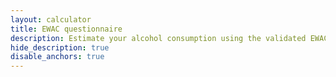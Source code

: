 ```yaml
---
layout: calculator
title: EWAC questionnaire 
description: Estimate your alcohol consumption using the validated EWAC tool <span class="badge badge-warning">experimental</span>
hide_description: true
disable_anchors: true
---
```



<div class="container">
    <div class="row">
        <main class="col-12 layout-page__main">
            <!--  <section class="mobile-toc border mb-3 p-3 d-md-none">
                  <div class="d-flex align-items-center">
                      <h2 class="mb-0">Table of Contents</h2>

                      <button
                              class="js-only ml-2 toggle-toc"
                              aria-controls="mobileTOC"
                              aria-label="Toggle table of contents"
                              aria-expanded="true"
                      >
                          <span aria-hidden="true" data-role="toggle">Hide</span>
                      </button>
                  </div>


                  <ul id="mobileTOC" class="js-toc mb-0 mt-2">
                      <li><a href="#how-often-do-you-have-a-drink-containing-alcohol">How often do you have a drink
                          containing alcohol?</a></li>
                      <li><a href="#how-many-units-of-alcohol-do-you-have-on-a-typical-day-when-you-are-drinking">How many
                          units of alcohol do you have on a typical day when you are drinking?</a></li>
                      <li><a href="#how-often-have-you-had-6-or-more-units-on-a-single-occasion-in-the-last-year">How
                          often have you had 6 or more units on a single occasion in the last year?</a>
                          <ul>
                              <li><a href="#results-header">Your results</a></li>
                          </ul>
                      </li>
                  </ul>


              </section>-->

            <section class="scope-markdown questionary_scope">
                <div class="screen1">
                    <p class="lead">To estimate your weekly alcohol consumption, please
                        answer these
                        three questions about the alcohol you have drunk <strong>in the
                            last six months</strong>.
                    </p>
                    <div class="btn-start btn-group mr-2" role="group">
                        <button type="button" class="btn btn-primary">Start</button>
                    </div>
                    <p class="lead notice"><strong>PLEASE NOTE:</strong> All responses to
                        the EWAC questionnaire are
                        anonymous and contain no personal data. No session data is stored
                        and form responses and results
                        are cleared on form reset or close of browser window.</p>
                </div>
                <div class="questionnaire_steps">
                    <div class="questionnaire_step_navigation">
                        <div class="progress_bar"></div>
                        <div class="btn-group mr-2 btn-group-prev" role="group">
                            <button type="button" class="btn btn-secondary">Previous
                            </button>
                        </div>
                    </div>
                    <div class="questionnaire_step questionnaire_step1">

                        <h2 id="how-often-do-you-have-a-drink-containing-alcohol">How
                            often do you have a
                            drink
                            containing
                            alcohol?</h2>

                        <div id="audit1" class="btn-toolbar" role="toolbar"
                             aria-label="AUDIT-1">
                            <div class="btn-group mr-2" role="group" aria-label="Never">
                                <button type="button" class="btn btn-secondary"
                                        data-value="0" data-gram="0"
                                        data-score="0">Never
                                </button>
                            </div>
                            <div class="btn-group mr-2" role="group" aria-label="Monthly">
                                <button type="button" class="btn btn-secondary"
                                        data-value="0.182514395"
                                        data-gram="0.1825144" data-score="1">
                                    Monthly
                                    or less
                                </button>
                            </div>
                            <div class="btn-group mr-2" role="group"
                                 aria-label="2-4 per month">
                                <button type="button" class="btn btn-secondary"
                                        data-value="0.562226488"
                                        data-gram="0.5622265" data-score="2">2 to
                                    4 times<br/>per month
                                </button>
                            </div>
                            <div class="btn-group mr-2" role="group"
                                 aria-label="2-3 per week">
                                <button type="button" class="btn btn-secondary"
                                        data-value="1.613992322"
                                        data-gram="1.6139923" data-score="3">2 to
                                    3 times<br/>per week
                                </button>
                            </div>
                            <div class="btn-group mr-2" role="group"
                                 aria-label="4-5 per week">
                                <button type="button" class="btn btn-secondary"
                                        data-value="3.325278311"
                                        data-gram="3.3252783" data-score="4">4
                                    to 5 times<br/>per week
                                </button>
                            </div>
                            <div class="btn-group mr-2" role="group"
                                 aria-label="6+ per week">
                                <button type="button" class="btn btn-secondary"
                                        data-value="5.179923225"
                                        data-gram="5.1799232" data-score="4">6
                                    or more times<br/>per week
                                </button>
                            </div>
                        </div>
                    </div>
                    <div class="questionnaire_step questionnaire_step2">

                        <h2 id="how-many-units-of-alcohol-do-you-have-on-a-typical-day-when-you-are-drinking">
                            How many
                            units of
                            alcohol do you have on a typical day when you are
                            drinking?</h2>

                        <div id="audit2" class="btn-toolbar" role="toolbar"
                             aria-label="AUDIT-2">
                            <div class="btn-group mr-2" role="group">
                                <button type="button" class="btn btn-secondary"
                                        data-value="0.046487524"
                                        data-gram="19.376" data-score="0">1 to
                                    2
                                </button>
                            </div>
                            <div class="btn-group mr-2" role="group">
                                <button type="button" class="btn btn-secondary"
                                        data-value="0.083339731"
                                        data-gram="34.736" data-score="1">3 to
                                    4
                                </button>
                            </div>
                            <div class="btn-group mr-2" role="group">
                                <button type="button" class="btn btn-secondary"
                                        data-value="0.112130518"
                                        data-gram="46.736" data-score="2">5 to
                                    6
                                </button>
                            </div>
                            <div class="btn-group mr-2" role="group">
                                <button type="button" class="btn btn-secondary"
                                        data-value="0.132264875"
                                        data-gram="55.128" data-score="3">7 to
                                    9
                                </button>
                            </div>
                            <div class="btn-group mr-2" role="group">
                                <button type="button" class="btn btn-secondary"
                                        data-value="0.185604607"
                                        data-gram="77.36" data-score="4">10 to
                                    12
                                </button>
                            </div>
                            <div class="btn-group mr-2" role="group">
                                <button type="button" class="btn btn-secondary"
                                        data-value="0.186660269"
                                        data-gram="77.8" data-score="4">13 to
                                    15
                                </button>
                            </div>
                            <div class="btn-group mr-2" role="group">
                                <button type="button" class="btn btn-secondary"
                                        data-value="0.342264875"
                                        data-gram="142.656" data-score="4">16 or
                                    more
                                </button>
                            </div>
                        </div>
                        <div class="img_wrap_main d-flex align-content-center flex-wrap">
                            <p>These drinks represent one unit of alcohol:</p>
                            <div class="img_units_container">
                                <div class="img_wrap">
                                    <span class="img_holder">
                                    <img src="../assets/img/halfpintbeer.svg" alt="">
                                        </span>
                                    <span>Half pint of 'regular' beer, lager or cider(<6%)</span>
                                </div>
                                <div class="img_wrap">
                                    <span class="img_holder">
                                    <img src="../assets/img/Halfglasswine.svg" alt="">
                                    </span>
                                    <span>Half a medium glass of wine (88ml)</span>
                                </div>
                                <div class="img_wrap">
                                    <span class="img_holder">
                                    <img src="../assets/img/Spirits.svg" alt="">
                                    </span>
                                    <span>1 single measure of</span>
                                </div>
                                <div class="img_wrap">
                                    <span class="img_holder">
                                    <img src="../assets/img/Sherry.svg" alt="">
                                    </span>
                                    <span>1 small glass of sherry</span>
                                </div>
                                <div class="img_wrap">
                                    <span class="img_holder">
                                    <img src="../assets/img/Aperitifs.svg" alt="">
                                    </span>
                                    <span>1 single measure of aperitifs</span>
                                </div>
                            </div>
                            <p>Each of these drinks is more than one unit of alcohol:</p>
                            <div class="img_units_container">
                                <div class="img_wrap">
                                    <span class="img_holder">
                                    <img src="../assets/img/Pintregularlager.svg" alt="">
                                    </span>
                                    <span>Pint of 'regular' beer, lager or cider(<6%)</span>
                                </div>
                                <div class="img_wrap">
                                    <span class="img_holder">
                                    <img src="../assets/img/Pintstronglager.svg" alt="">
                                    </span>
                                    <span>Pint of 'strong' or 'premium' beer, lager or cider(6%)</span>
                                </div>
                                <div class="img_wrap">
                                    <span class="img_holder">
                                    <img src="../assets/img/Alcopop.svg" alt="">
                                    </span>
                                    <span>Alcopop or 275ml bottle or regular lager</span>
                                </div>
                                <div class="img_wrap">
                                    <span class="img_holder">
                                    <img src="../assets/img/Regularcanlager.svg" alt="">
                                    </span>
                                    <span>440ml can of 'regular' lager or cider</span>
                                </div>
                                <div class="img_wrap">
                                    <span class="img_holder">
                                    <img src="../assets/img/Superstrengthlager.svg"
                                         alt="">
                                    </span>
                                    <span>440ml can of 'super strength' lager or cider (6%)</span>
                                </div>
                                <div class="img_wrap">
                                    <span class="img_holder">
                                    <img src="../assets/img/Fullglasswine.svg" alt="">
                                    </span>
                                    <span>250ml glass of wine</span>
                                </div>
                                <div class="img_wrap">
                                    <span class="img_holder">
                                    <img src="../assets/img/Winebottle.svg" alt="">
                                    </span>
                                    <span>75cl bottle of wine (12%)</span>
                                </div>
                            </div>

                        </div>
                    </div>
                    <div class="questionnaire_step questionnaire_step3">

                        <h2 id="how-often-have-you-had-6-or-more-units-on-a-single-occasion-in-the-last-year">
                            How often
                            have you
                            had 6 or more units on a single occasion in the last
                            year?</h2>

                        <div id="audit3" class="btn-toolbar" role="toolbar"
                             aria-label="AUDIT-3">
                            <div class="btn-group mr-2" role="group">
                                <button type="button" class="btn btn-secondary"
                                        data-value="0.542456814"
                                        data-gram="4.339591" data-score="0">
                                    Never
                                </button>
                            </div>
                            <div class="btn-group mr-2" role="group">
                                <button type="button" class="btn btn-secondary"
                                        data-value="1.875489443"
                                        data-gram="15.003914" data-score="1">Less
                                    than monthly
                                </button>
                            </div>
                            <div class="btn-group mr-2" role="group">
                                <button type="button" class="btn btn-secondary"
                                        data-value="3.656180422"
                                        data-gram="29.249415" data-score="2">
                                    Monthly
                                </button>
                            </div>
                            <div class="btn-group mr-2" role="group">
                                <button type="button" class="btn btn-secondary"
                                        data-value="7.804548944"
                                        data-gram="62.43639155" data-score="3">
                                    Weekly
                                </button>
                            </div>
                            <div class="btn-group mr-2" role="group">
                                <button type="button" class="btn btn-secondary"
                                        data-value="32.26648752"
                                        data-gram="258.132163" data-score="4">
                                    Daily or almost daily
                                </button>
                            </div>
                        </div>
                        <div class="img_wrap_main d-flex align-content-center flex-wrap">
                            <p>These drinks represent one unit of alcohol:</p>
                            <div class="img_units_container">
                                <div class="img_wrap">
                                    <span class="img_holder">
                                    <img src="../assets/img/halfpintbeer.svg" alt="">
                                        </span>
                                    <span>Half pint of 'regular' beer, lager or cider(<6%)</span>
                                </div>
                                <div class="img_wrap">
                                    <span class="img_holder">
                                    <img src="../assets/img/Halfglasswine.svg" alt="">
                                    </span>
                                    <span>Half a medium glass of wine (88ml)</span>
                                </div>
                                <div class="img_wrap">
                                    <span class="img_holder">
                                    <img src="../assets/img/Spirits.svg" alt="">
                                    </span>
                                    <span>1 single measure of</span>
                                </div>
                                <div class="img_wrap">
                                    <span class="img_holder">
                                    <img src="../assets/img/Sherry.svg" alt="">
                                    </span>
                                    <span>1 small glass of sherry</span>
                                </div>
                                <div class="img_wrap">
                                    <span class="img_holder">
                                    <img src="../assets/img/Aperitifs.svg" alt="">
                                    </span>
                                    <span>1 single measure of aperitifs</span>
                                </div>
                            </div>
                            <p>Each of these drinks is more than one unit of alcohol:</p>
                            <div class="img_units_container">
                                <div class="img_wrap">
                                    <span class="img_holder">
                                    <img src="../assets/img/Pintregularlager.svg" alt="">
                                    </span>
                                    <span>Pint of 'regular' beer, lager or cider(<6%)</span>
                                </div>
                                <div class="img_wrap">
                                    <span class="img_holder">
                                    <img src="../assets/img/Pintstronglager.svg" alt="">
                                    </span>
                                    <span>Pint of 'strong' or 'premium' beer, lager or cider(6%)</span>
                                </div>
                                <div class="img_wrap">
                                    <span class="img_holder">
                                    <img src="../assets/img/Alcopop.svg" alt="">
                                    </span>
                                    <span>Alcopop or 275ml bottle or regular lager</span>
                                </div>
                                <div class="img_wrap">
                                    <span class="img_holder">
                                    <img src="../assets/img/Regularcanlager.svg" alt="">
                                    </span>
                                    <span>440ml can of 'regular' lager or cider</span>
                                </div>
                                <div class="img_wrap">
                                    <span class="img_holder">
                                    <img src="../assets/img/Superstrengthlager.svg"
                                         alt="">
                                    </span>
                                    <span>440ml can of 'super strength' lager or cider (6%)</span>
                                </div>
                                <div class="img_wrap">
                                    <span class="img_holder">
                                    <img src="../assets/img/Fullglasswine.svg" alt="">
                                    </span>
                                    <span>250ml glass of wine</span>
                                </div>
                                <div class="img_wrap">
                                    <span class="img_holder">
                                    <img src="../assets/img/Winebottle.svg" alt="">
                                    </span>
                                    <span>75cl bottle of wine (12%)</span>
                                </div>
                            </div>

                        </div>
                    </div>

                </div>
                <div class="questionnaire_results">

                    <div id="ewac-results-box" class="bd-callout bd-callout-info">
                        <h3 id="results-header">Your results</h3>
                        <p>Your answers suggest you may be consuming an average:</p>
                        <div id="ewac-results" class="d-flex">
                            <div class="p-2 flex-grow-1" align="center"><span
                                    class="results_ukunits">X</span>
                                units/week
                            </div>
                            <div class="align-bottom"> or</div>
                            <div class="p-2 flex-grow-1" align="center"><span
                                    class="results_grams">Y</span> g/week
                            </div>
                        </div>
                        <p class="auditc">AUDIT-C: <span class="results_auditc"></span>
                            Points</p>
                        <div class="btn-reset btn-group mr-2" role="group">
                            <button type="button" class="btn btn-primary">Reset</button>
                        </div>
                    </div>
                </div>


            </section>
        </main>

        <!--<aside class="col-md-3 layout-page__sidebar d-none d-md-block hidden-print">

            <nav id="page-toc" class="page-sidebar">


                <ul class="list-unstyled pl-0">
                    <li><a href="#how-often-do-you-have-a-drink-containing-alcohol" class="nav-link px-3 py-1">How often
                        do you have a drink containing alcohol?</a></li>
                    <li><a href="#how-many-units-of-alcohol-do-you-have-on-a-typical-day-when-you-are-drinking"
                           class="nav-link px-3 py-1">How many units of alcohol do you have on a typical day when you
                        are drinking?</a></li>
                    <li><a href="#how-often-have-you-had-6-or-more-units-on-a-single-occasion-in-the-last-year"
                           class="nav-link px-3 py-1">How often have you had 6 or more units on a single occasion in the
                        last year?</a>
                        <ul>
                            <li><a href="#results-header" class="nav-link px-3 py-1">Your results</a></li>
                        </ul>
                    </li>
                </ul>


                <a class="px-3 text-muted" href="#top">
                    <small>Back to top</small>
                </a>
            </nav>


        </aside>-->
    </div>
</div>

